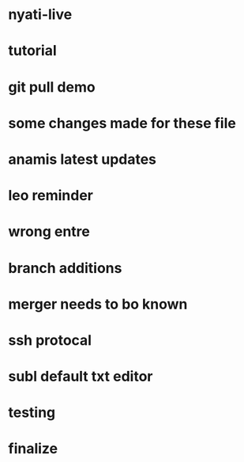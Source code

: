 # nyati-live
# tutorial
# git pull demo 
# some changes made for these file
# anamis latest updates
# leo reminder
# wrong entre
# branch additions
# merger needs to bo known
# ssh protocal
# subl default txt editor
# testing
# finalize
